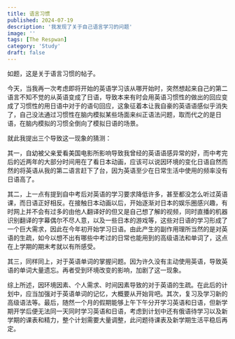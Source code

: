 ```yaml
---
title: 语言习惯
published: 2024-07-19
description: '我发现了关于自己语言学习的问题'
image: ''
tags: [The Respwan]
category: 'Study'
draft: false 
---
```


如题，这是关于语言习惯的帖子。 

今天，当我再一次考虑即将开始的英语学习该从哪开始时，突然想起来自己的第二语言不知不觉的从英语变成了日语，导致本来有时会用英语习惯性的做出的回应变成了习惯性的用日语中对于的语句回应，这象征着本让我自豪的英语语感似乎消失了，自己没法通过习惯性在脑内模拟某些场面来纠正语法问题，取而代之的是日语，在脑内模拟的习惯全倒向了模拟日语的场景。

就此我提出三个导致这一现象的猜测：

其一，自幼被父亲爱看美国电影所影响导致我曾经的英语语感异常的好，而中考完后的近两年的大部分时间用在了看日本动画，应该可以说因环境的变化日语自然而然的将英语从我的第二语言赶下了台，因为英语至少在日常生活中使用的频率没有日语高了。

其二，上一点有提到自中考后对英语的学习要求降低许多，甚至都没怎么听过英语课，而日语正好相反。在接触日本动画以后，开始逐渐对日本的娱乐圈感兴趣，有时网上并不会有过多的由他人翻译好的但又是自己想了解的视频，同时直播的机器识别翻译的字幕偶尔不尽人意，以及一些日本的游戏等，这些对日语的学习形成了一个巨大需求，因此在今年初开始学习日语。由此产生的副作用理所当然的是对英语的生疏，如今以想不出有哪些中考过的日常也能用到的高级语法和单词了，这点在上学期的期末考就以有所感受。

其三，同样同上，对于英语单词的掌握问题。因为许久没有主动使用英语，导致英语的单词大量遗忘。再者受到环境改变的影响，加剧了这一现象。

综上所述，因环境因素、个人需求、时间因素导致的对于英语的生疏。在此后的计划中，应当加强对于英语单词的记忆，大概要从开始背吧。其次，复习及学习新的高级语法等。最后，随然一个月的假期能够上午下午分开学习英语和日语，但新学期开学后便无法同一天同时学习英语和日语，考虑到计划中还有俄语待学习以及新学期的课表和精力，整个计划需要大量调整，此问题待课表及新学期生活平稳后再定。